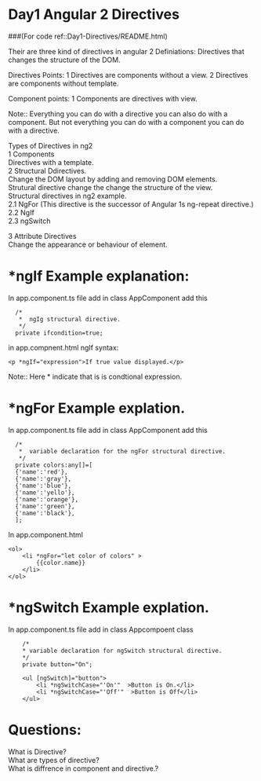 # Day1 Angular 2 Directives 
###(For code ref::Day1-Directives/README.html)

Their are three kind of directives in angular 2
Definiations:
Directives that changes the structure of the DOM.

Directives Points:
1   Directives are components without a view.
2   Directives are components without template.

Component points:
1   Components are directives with view.

Note:: Everything you can do with a directive you can also do with a component. But not everything you can do with a component you can do with a directive.


Types of Directives in ng2  
1   Components               
    Directives with a template.  
2   Structural Ddirectives.   
    Change the DOM layout by adding and  removing DOM elements.  
    Strutural directive change the change the structure of the view.  
    Structural directives in ng2 example.  
        2.1 NgFor (This directive is the successor of Angular 1s ng-repeat directive.)  
        2.2 NgIf  
        2.3 ngSwitch  
    

3   Attribute Directives    
    Change the appearance or behaviour of element.


# *ngIf Example explanation:
In app.component.ts file add 
 in class AppComponent add this 
```
  /*
   *  ngIg structural directive.
   */
  private ifcondition=true;
```

in app.compnent.html
ngIf syntax:
```
<p *ngIf="expression">If true value displayed.</p>
```

Note::  Here * indicate that is is condtional expression.

# *ngFor Example explation.
In app.component.ts file add 
 in class AppComponent add this

```
  /*  
   *  variable declaration for the ngFor structural directive.  
   */  
  private colors:any[]=[
  {'name':'red'},
  {'name':'gray'},
  {'name':'blue'},
  {'name':'yello'},
  {'name':'orange'},
  {'name':'green'}, 
  {'name':'black'},
  ];  
```

In app.component.html
```
<ol>
    <li *ngFor="let color of colors" >
        {{color.name}}
    </li>
</ol>
```

# *ngSwitch Example explation.
In app.component.ts file add
in class Appcompoent class

```
    /*
    * variable declaration for ngSwitch structural directive.
    */
    private button="On";
```

```
    <ul [ngSwitch]="button">
        <li *ngSwitchCase="'On'"  >Button is On.</li>
        <li *ngSwitchCase="'Off'"  >Button is Off</li>
    </ul>
```


# Questions:

What is Directive?  
What are types of directive?  
What is diffrence in component and directive.?  

